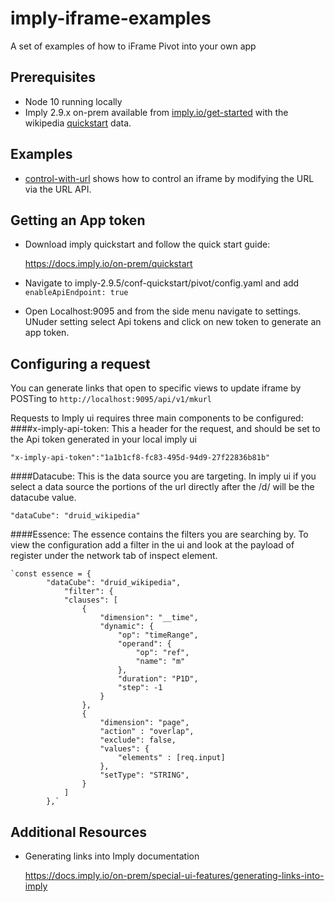 # imply-iframe-examples

A set of examples of how to iFrame Pivot into your own app

## Prerequisites

- Node 10 running locally
- Imply 2.9.x on-prem available from [imply.io/get-started](https://imply.io/get-started) with the wikipedia [quickstart](https://docs.imply.io/on-prem/quickstart) data. 

## Examples

- [control-with-url](./control-with-url) shows how to control an iframe by modifying the URL via the URL API.
  
## Getting an App token
 - Download imply quickstart and follow the quick start guide:
  
    https://docs.imply.io/on-prem/quickstart
  
 - Navigate to imply-2.9.5/conf-quickstart/pivot/config.yaml and add `enableApiEndpoint: true`
 - Open Localhost:9095 and from the side menu navigate to settings. UNuder setting select Api tokens and click on new token to generate an app token.
  
## Configuring a request 

   You can generate links that open to specific views to update iframe by POSTing to `http://localhost:9095/api/v1/mkurl`

   Requests to Imply ui requires three main components to be configured: 
   ####x-imply-api-token:
   This a header for the request, and should be set to the Api token generated in your local imply ui
   
   `"x-imply-api-token":"1a1b1cf8-fc83-495d-94d9-27f22836b81b"`
 
   ####Datacube: 
   This is the data source you are targeting. In imply ui if you select a data source the portions of the url directly after the /d/ will be the datacube value. 
   
   `"dataCube": "druid_wikipedia"`
 
   ####Essence: 
   The essence contains the filters you are searching by. To view the configuration add a filter in the ui and look at the payload of register under the network tab of inspect element. 
   
    `const essence = {
            "dataCube": "druid_wikipedia",
                "filter": {
                "clauses": [
                    {
                        "dimension": "__time",
                        "dynamic": {
                            "op": "timeRange",
                            "operand": {
                                "op": "ref",
                                "name": "m"
                            },
                            "duration": "P1D",
                            "step": -1
                        }
                    },
                    {
                        "dimension": "page",
                        "action" : "overlap",
                        "exclude": false,
                        "values": {
                            "elements" : [req.input]
                        },
                        "setType": "STRING",
                    }
                ]
            },`
      
  
## Additional Resources 

- Generating links into Imply documentation

  https://docs.imply.io/on-prem/special-ui-features/generating-links-into-imply
